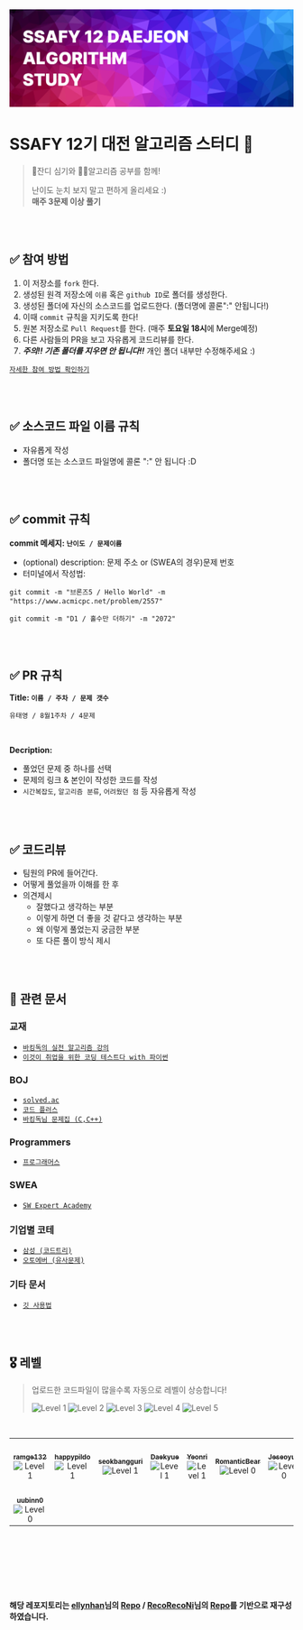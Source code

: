 ![img](./.source/logo.png)
---
# SSAFY 12기 대전 알고리즘 스터디 📝
> 🌱잔디 심기와 ✍🏻알고리즘 공부를 함께!
> 
> 난이도 눈치 보지 말고 편하게 올리세요 \:)   
> **매주 3문제 이상 풀기**   



<br />
<br />

## ✅ 참여 방법
1. 이 저장소를 `fork` 한다.
2. 생성된 원격 저장소에 `이름` 혹은 `github ID`로 폴더를 생성한다.
3. 생성된 폴더에 자신의 소스코드를 업로드한다. (폴더명에 콜론":" 안됩니다!)
4. 이때 `commit` 규칙을 지키도록 한다!
5. 원본 저장소로 `Pull Request`를 한다. (매주 **토요일 18시**에 Merge예정)
6. 다른 사람들의 PR을 보고 자유롭게 코드리뷰를 한다.
7. ***주의!! 기존 폴더를 지우면 안 됩니다!!*** 개인 폴더 내부만 수정해주세요 :)

[`자세한 참여 방법 확인하기`](http://chestnut-license-d1d.notion.site/f725046113014e7ab7d8e0cd04b49fce?pvs=25)

<br />
<br />

## ✅ 소스코드 파일 이름 규칙
- 자유롭게 작성 
- 폴더명 또는 소스코드 파일명에 콜론 ":" 안 됩니다 :D

<br />
<br />

## ✅ commit 규칙
**commit 메세지: `난이도 / 문제이름`**
- (optional) description: 문제 주소 or (SWEA의 경우)문제 번호 
- 터미널에서 작성법: 

```
git commit -m "브론즈5 / Hello World" -m "https://www.acmicpc.net/problem/2557"
```


```
git commit -m "D1 / 홀수만 더하기" -m "2072"
```


<br />
<br />

## ✅ PR 규칙
**Title: `이름 / 주차 / 문제 갯수`**
```
유태영 / 8월1주차 / 4문제
```

<br />

**Decription:**
- 풀었던 문제 중 하나를 선택
- 문제의 링크 & 본인이 작성한 코드를 작성
- `시간복잡도`, `알고리즘 분류`, `어려웠던 점` 등 자유롭게 작성   



<br />
<br />

## ✅ 코드리뷰
- 팀원의 PR에 들어간다.
- 어떻게 풀었을까 이해를 한 후 
- 의견제시
  -   잘했다고 생각하는 부분
  -   이렇게 하면 더 좋을 것 같다고 생각하는 부분
  -   왜 이렇게 풀었는지 궁금한 부분
  -   또 다른 풀이 방식 제시

<br />
<br />

## 📂 관련 문서
### 교재
- [`바킹독의 실전 알고리즘 강의`](https://www.youtube.com/playlist?list=PLtqbFd2VIQv4O6D6l9HcD732hdrnYb6CY)
- [`이것이 취업을 위한 코딩 테스트다 with 파이썬`](https://www.yes24.com/Product/Goods/91433923)

### BOJ
- [`solved.ac`](https://solved.ac/problems/level)
- [`코드 플러스`](https://www.acmicpc.net/lectures)
- [`바킹독님 문제집 (C,C++)`](https://github.com/encrypted-def/basic-algo-lecture) 

### Programmers
- [`프로그래머스`](https://school.programmers.co.kr/learn/challenges?tab=all_challenges&order=acceptance_desc&page=2&languages=python3&levels=2%2C3)

### SWEA
- [`SW Expert Academy`](https://swexpertacademy.com/main/code/problem/problemList.do?problemLevel=1&contestProbId=&categoryId=&categoryType=&problemTitle=&orderBy=FIRST_REG_DATETIME&selectCodeLang=PYTHON&select-1=4&pageSize=10&pageIndex=1)

### 기업별 코테
- [`삼성 (코드트리)`](https://www.codetree.ai/training-field/frequent-problems/company/samsung/problems)
- [`오토에버 (유사문제)`](http://chestnut-license-d1d.notion.site/a1388a0203f742028b2e6d6b7b8d2870?pvs=74)

### 기타 문서
- [`깃 사용법`](https://gin-girin-grim.tistory.com/10)
  
<br />
<br />

## 🎖️ 레벨
> 업로드한 코드파일이 많을수록 자동으로 레벨이 상승합니다!
>
>    <img src="https://img.shields.io/badge/LEVEL-1-blue?style=flat-square" alt="Level 1"/>  <img src="https://img.shields.io/badge/LEVEL-2-brightgreen?style=flat-square" alt="Level 2"/> <img src="https://img.shields.io/badge/LEVEL-3-orange?style=flat-square" alt="Level 3"/> <img src="https://img.shields.io/badge/LEVEL-4-red?style=flat-square" alt="Level 4"/> <img src="https://img.shields.io/badge/LEVEL-5-purple?style=flat-square" alt="Level 5"/>

<br />
<table>
<tr>
  <td align="center">
    <a href="https://github.com/ramge132">
      <img src="https://avatars.githubusercontent.com/ramge132?v=4" width="100px;" alt=""/><br />
      <sub><b>ramge132</b></sub>
    </a>
    <br />
    <img src="https://img.shields.io/badge/LEVEL-1-blue?style=flat-square" alt="Level 1"/>
  </td>
  <td align="center">
    <a href="https://github.com/happypildo">
      <img src="https://avatars.githubusercontent.com/happypildo?v=4" width="100px;" alt=""/><br />
      <sub><b>happypildo</b></sub>
    </a>
    <br />
    <img src="https://img.shields.io/badge/LEVEL-1-blue?style=flat-square" alt="Level 1"/>
  </td>
  <td align="center">
    <a href="https://github.com/seokbangguri">
      <img src="https://avatars.githubusercontent.com/seokbangguri?v=4" width="100px;" alt=""/><br />
      <sub><b>seokbangguri</b></sub>
    </a>
    <br />
    <img src="https://img.shields.io/badge/LEVEL-1-blue?style=flat-square" alt="Level 1"/>
  </td>
  <td align="center">
    <a href="https://github.com/Daekyue">
      <img src="https://avatars.githubusercontent.com/Daekyue?v=4" width="100px;" alt=""/><br />
      <sub><b>Daekyue</b></sub>
    </a>
    <br />
    <img src="https://img.shields.io/badge/LEVEL-1-blue?style=flat-square" alt="Level 1"/>
  </td>
  <td align="center">
    <a href="https://github.com/Yeonri">
      <img src="https://avatars.githubusercontent.com/Yeonri?v=4" width="100px;" alt=""/><br />
      <sub><b>Yeonri</b></sub>
    </a>
    <br />
    <img src="https://img.shields.io/badge/LEVEL-1-blue?style=flat-square" alt="Level 1"/>
  </td>
  <td align="center">
    <a href="https://github.com/RomanticBear">
      <img src="https://avatars.githubusercontent.com/RomanticBear?v=4" width="100px;" alt=""/><br />
      <sub><b>RomanticBear</b></sub>
    </a>
    <br />
    <img src="https://img.shields.io/badge/LEVEL-0-lightgrey?style=flat-square" alt="Level 0"/>
  </td>
  <td align="center">
    <a href="https://github.com/Jeseoyun">
      <img src="https://avatars.githubusercontent.com/Jeseoyun?v=4" width="100px;" alt=""/><br />
      <sub><b>Jeseoyun</b></sub>
    </a>
    <br />
    <img src="https://img.shields.io/badge/LEVEL-0-lightgrey?style=flat-square" alt="Level 0"/>
  </td>
</tr>
<tr>
  <td align="center">
    <a href="https://github.com/uubinn0">
      <img src="https://avatars.githubusercontent.com/uubinn0?v=4" width="100px;" alt=""/><br />
      <sub><b>uubinn0</b></sub>
    </a>
    <br />
    <img src="https://img.shields.io/badge/LEVEL-0-lightgrey?style=flat-square" alt="Level 0"/>
  </td>
</tr>
</table>


  
<br />
<br />
<br />
<br />
<br />
<br />



**해당 레포지토리는 [ellynhan](http://github.com/ellynhan/challenge100-codingtest-study)님의 [Repo](https://github.com/ellynhan/challenge100-codingtest-study) / [RecoRecoNi](https://github.com/RecoRecoNi)님의 [Repo](https://github.com/RecoRecoNi/Algorithm-Study)를 기반으로 재구성하였습니다.**